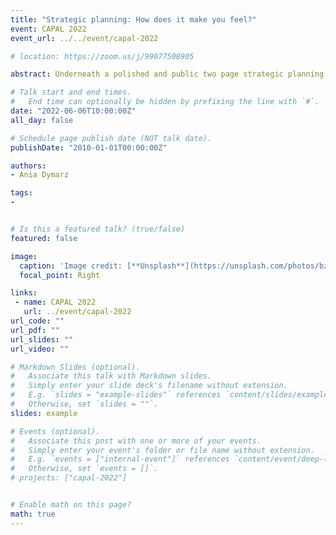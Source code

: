 ```yaml
---
title: "Strategic planning: How does it make you feel?"
event: CAPAL 2022
event_url: ../../event/capal-2022

# location: https://zoom.us/j/99077508905

abstract: Underneath a polished and public two page strategic planning document you can find personal stories, emotional responses, systemic critique, and a (missed?) opportunity to truly value the work and voices of library workers. In the Fall of 2018 two researchers set out to find out more about strategic planning through semi-structured interviews with library workers at two Canadian university libraries. This paper will present preliminary results of this research focusing specifically on what strategic planning means to library workers. By centring library workers within the discourse on strategic planning we move away from an administrative understanding of strategic planning, or a purely discursive one, towards one that makes visible the labour of library workers. This centring can help us better understand the impact of these organizational processes on our workplaces and can help us think about how the work and voices of individual library workers can be valued. The preliminary results I will be sharing will focus on three themes: The pitfalls of process, the impact on library workers, and the hopes… for strategic planning and for our organizations as a whole. 

# Talk start and end times.
#   End time can optionally be hidden by prefixing the line with `#`.
date: "2022-06-06T10:00:00Z"
all_day: false

# Schedule page publish date (NOT talk date).
publishDate: "2010-01-01T00:00:00Z"

authors:
- Ania Dymarz

tags: 
- 


# Is this a featured talk? (true/false)
featured: false

image:
  caption: 'Image credit: [**Unsplash**](https://unsplash.com/photos/bzdhc5b3Bxs)'
  focal_point: Right

links:
 - name: CAPAL 2022
   url: ../event/capal-2022
url_code: ""
url_pdf: ""
url_slides: ""
url_video: ""

# Markdown Slides (optional).
#   Associate this talk with Markdown slides.
#   Simply enter your slide deck's filename without extension.
#   E.g. `slides = "example-slides"` references `content/slides/example-slides.md`.
#   Otherwise, set `slides = ""`.
slides: example

# Events (optional).
#   Associate this post with one or more of your events.
#   Simply enter your event's folder or file name without extension.
#   E.g. `events = ["internal-event"]` references `content/event/deep-learning/index.md`.
#   Otherwise, set `events = []`.
# projects: ["capal-2022"]


# Enable math on this page?
math: true
---
```


